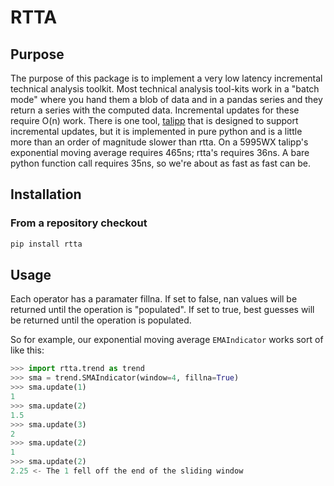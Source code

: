 RTTA
======================

Purpose
-------

The purpose of this package is to implement a very low latency
incremental technical analysis toolkit.  Most technical analysis
tool-kits work in a "batch mode" where you hand them a blob of data and
in a pandas series and they return a series with the computed data.
Incremental updates for these require O(n) work.  There is one tool,
[talipp](https://pypi.org/project/talipp/) that is designed to support
incremental updates, but it is implemented in pure python and is a
little more than an order of magnitude slower than rtta.  On a 5995WX
talipp's exponential moving average requires 465ns; rtta's requires
36ns.  A bare python function call requires 35ns, so we're about as
fast as fast can be.

Installation
------------

### From a repository checkout

```bash
pip install rtta
```

Usage
-----

Each operator has a paramater fillna.  If set to false, nan values
will be returned until the operation is "populated".  If set to true,
best guesses will be returned until the operation is populated.

So for example, our exponential moving average `EMAIndicator` works sort of like this:

```python
>>> import rtta.trend as trend
>>> sma = trend.SMAIndicator(window=4, fillna=True)
>>> sma.update(1)
1
>>> sma.update(2)
1.5
>>> sma.update(3)
2
>>> sma.update(2)
1
>>> sma.update(2)
2.25 <- The 1 fell off the end of the sliding window
```

